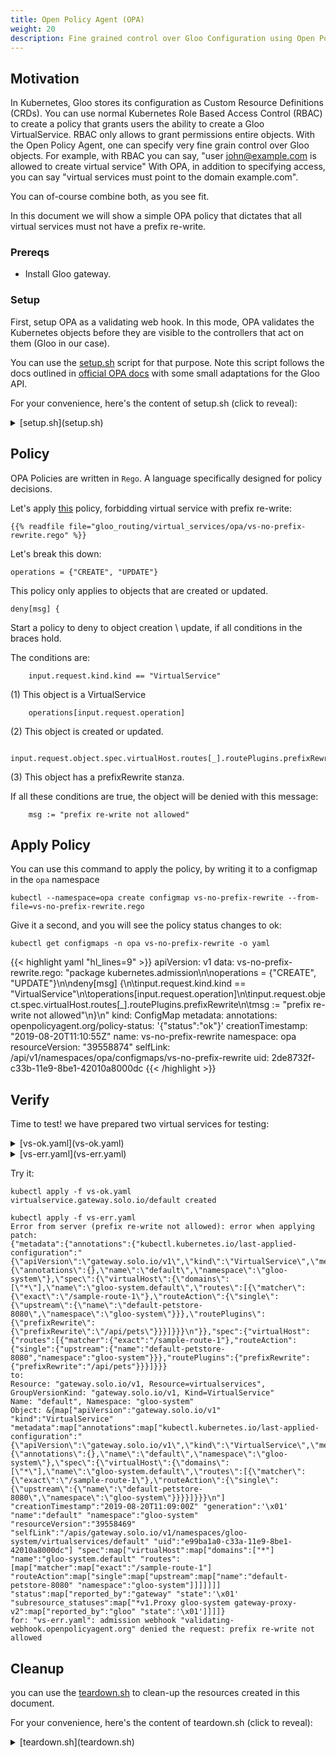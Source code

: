```yaml
---
title: Open Policy Agent (OPA)
weight: 20
description: Fine grained control over Gloo Configuration using Open Policy Agent
---
```


## Motivation

In Kubernetes, Gloo stores its configuration as Custom Resource Definitions (CRDs). You can use
normal Kubernetes Role Based Access Control (RBAC) to create a policy that grants users the ability
to create a Gloo VirtualService. RBAC only allows to grant permissions entire objects.
With the Open Policy Agent, one can specify very fine grain control over Gloo objects.
For example, with RBAC you can say, "user john@example.com is allowed to create virtual service"
With OPA, in addition to specifying access,  you can say "virtual services must point to the domain example.com". 

You can of-course combine both, as you see fit.

In this document we will show a simple OPA policy that dictates that all virtual services must not 
have a prefix re-write.

### Prereqs
- Install Gloo gateway.

### Setup

First, setup OPA as a validating web hook. In this mode, OPA validates the Kubernetes objects before
they are visible to the controllers that act on them (Gloo in our case).

You can use the [setup.sh](setup.sh) script for that purpose.
Note this script follows the docs outlined in [official OPA docs](https://www.openpolicyagent.org/docs/latest/kubernetes-admission-control/)
with some small adaptations for the Gloo API.

For your convenience, here's the content of setup.sh (click to reveal):
<details><summary>[setup.sh](setup.sh)</summary>
```
{{% readfile file="gloo_routing/virtual_services/opa/setup.sh" %}}
```
</details>

## Policy

OPA Policies are written in `Rego`. A language specifically designed for policy decisions.

Let's apply [this](vs-no-prefix-rewrite.rego) policy, forbidding virtual service with prefix re-write:

```
{{% readfile file="gloo_routing/virtual_services/opa/vs-no-prefix-rewrite.rego" %}}
```

Let's break this down:
```
operations = {"CREATE", "UPDATE"}
```
This policy only applies to objects that are created or updated.

```
deny[msg] {
```
Start a policy to deny to object creation \ update, if all conditions in the braces hold.

The conditions are:
```
	input.request.kind.kind == "VirtualService"
```
(1) This object is a VirtualService

```
	operations[input.request.operation]
```
(2) This object is created or updated.

```
	input.request.object.spec.virtualHost.routes[_].routePlugins.prefixRewrite
```
(3) This object has a prefixRewrite stanza.

If all these conditions are true, the object will be denied with this message:
```
	msg := "prefix re-write not allowed"
```

## Apply Policy

You can use this command to apply the policy, by writing it to a configmap in the `opa` namespace
```shell
kubectl --namespace=opa create configmap vs-no-prefix-rewrite --from-file=vs-no-prefix-rewrite.rego
```

Give it a second, and you will see the policy status changes to ok:
```shell
kubectl get configmaps -n opa vs-no-prefix-rewrite -o yaml
```

{{< highlight yaml "hl_lines=9" >}}
apiVersion: v1
data:
  vs-no-prefix-rewrite.rego: "package kubernetes.admission\n\noperations = {\"CREATE\",
    \"UPDATE\"}\n\ndeny[msg] {\n\tinput.request.kind.kind == \"VirtualService\"\n\toperations[input.request.operation]\n\tinput.request.object.spec.virtualHost.routes[_].routePlugins.prefixRewrite\n\tmsg
    := \"prefix re-write not allowed\"\n}\n"
kind: ConfigMap
metadata:
  annotations:
    openpolicyagent.org/policy-status: '{"status":"ok"}'
  creationTimestamp: "2019-08-20T11:10:55Z"
  name: vs-no-prefix-rewrite
  namespace: opa
  resourceVersion: "39558874"
  selfLink: /api/v1/namespaces/opa/configmaps/vs-no-prefix-rewrite
  uid: 2de8732f-c33b-11e9-8be1-42010a8000dc
{{< /highlight >}}

## Verify

Time to test!
we have prepared two virtual services for testing:

<details><summary>[vs-ok.yaml](vs-ok.yaml)</summary>
```
{{% readfile file="gloo_routing/virtual_services/opa/vs-ok.yaml" %}}
```
</details>
<details><summary>[vs-err.yaml](vs-err.yaml)</summary>
```
{{% readfile file="gloo_routing/virtual_services/opa/vs-err.yaml" %}}
```
</details>

Try it:
```shell
kubectl apply -f vs-ok.yaml
virtualservice.gateway.solo.io/default created
```

```shell
kubectl apply -f vs-err.yaml
Error from server (prefix re-write not allowed): error when applying patch:
{"metadata":{"annotations":{"kubectl.kubernetes.io/last-applied-configuration":"{\"apiVersion\":\"gateway.solo.io/v1\",\"kind\":\"VirtualService\",\"metadata\":{\"annotations\":{},\"name\":\"default\",\"namespace\":\"gloo-system\"},\"spec\":{\"virtualHost\":{\"domains\":[\"*\"],\"name\":\"gloo-system.default\",\"routes\":[{\"matcher\":{\"exact\":\"/sample-route-1\"},\"routeAction\":{\"single\":{\"upstream\":{\"name\":\"default-petstore-8080\",\"namespace\":\"gloo-system\"}}},\"routePlugins\":{\"prefixRewrite\":{\"prefixRewrite\":\"/api/pets\"}}}]}}}\n"}},"spec":{"virtualHost":{"routes":[{"matcher":{"exact":"/sample-route-1"},"routeAction":{"single":{"upstream":{"name":"default-petstore-8080","namespace":"gloo-system"}}},"routePlugins":{"prefixRewrite":{"prefixRewrite":"/api/pets"}}}]}}}
to:
Resource: "gateway.solo.io/v1, Resource=virtualservices", GroupVersionKind: "gateway.solo.io/v1, Kind=VirtualService"
Name: "default", Namespace: "gloo-system"
Object: &{map["apiVersion":"gateway.solo.io/v1" "kind":"VirtualService" "metadata":map["annotations":map["kubectl.kubernetes.io/last-applied-configuration":"{\"apiVersion\":\"gateway.solo.io/v1\",\"kind\":\"VirtualService\",\"metadata\":{\"annotations\":{},\"name\":\"default\",\"namespace\":\"gloo-system\"},\"spec\":{\"virtualHost\":{\"domains\":[\"*\"],\"name\":\"gloo-system.default\",\"routes\":[{\"matcher\":{\"exact\":\"/sample-route-1\"},\"routeAction\":{\"single\":{\"upstream\":{\"name\":\"default-petstore-8080\",\"namespace\":\"gloo-system\"}}}}]}}}\n"] "creationTimestamp":"2019-08-20T11:09:00Z" "generation":'\x01' "name":"default" "namespace":"gloo-system" "resourceVersion":"39558469" "selfLink":"/apis/gateway.solo.io/v1/namespaces/gloo-system/virtualservices/default" "uid":"e99ba1a0-c33a-11e9-8be1-42010a8000dc"] "spec":map["virtualHost":map["domains":["*"] "name":"gloo-system.default" "routes":[map["matcher":map["exact":"/sample-route-1"] "routeAction":map["single":map["upstream":map["name":"default-petstore-8080" "namespace":"gloo-system"]]]]]]] "status":map["reported_by":"gateway" "state":'\x01' "subresource_statuses":map["*v1.Proxy gloo-system gateway-proxy-v2":map["reported_by":"gloo" "state":'\x01']]]]}
for: "vs-err.yaml": admission webhook "validating-webhook.openpolicyagent.org" denied the request: prefix re-write not allowed
```

## Cleanup
you can use the [teardown.sh](teardown.sh) to clean-up the resources created in this document.

For your convenience, here's the content of teardown.sh (click to reveal):
<details><summary>[teardown.sh](teardown.sh)</summary>
```
{{% readfile file="gloo_routing/virtual_services/opa/teardown.sh" %}}
```
</details>
